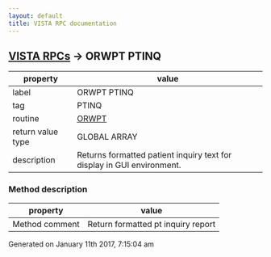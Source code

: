 ```yaml
---
layout: default
title: VISTA RPC documentation
---
```




## [VISTA RPCs](TableOfContent.md) &#8594; ORWPT PTINQ 

 property | value 
--- | --- 
 label | ORWPT PTINQ
 tag | PTINQ
 routine | [ORWPT](http://code.osehra.org/dox/Routine_ORWPT_source.html)
 return value type | GLOBAL ARRAY
 description | Returns formatted patient inquiry text for display in GUI environment.


### Method description

 property | value 
--- | --- 
 Method comment | Return formatted pt inquiry report




 Generated on January 11th 2017, 7:15:04 am
